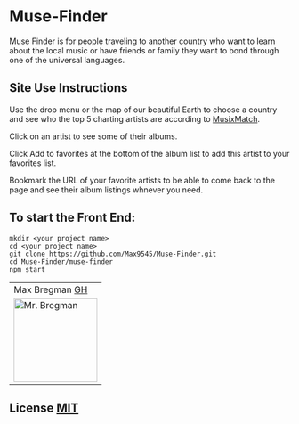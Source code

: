 # Muse-Finder

Muse Finder is for people traveling to another country who want to learn about the local music or have friends or family they want to bond through one of the universal languages. 

## Site Use Instructions

Use the drop menu or the map of our beautiful Earth to choose a country and see who the top 5 charting artists are according to [MusixMatch](https://www.musixmatch.com/).

Click on an artist to see some of their albums.

Click Add to favorites at the bottom of the album list to add this artist to your favorites list.

Bookmark the URL of your favorite artists to be able to come back to the page and see their album listings whnever you need.

## To start the Front End:
```
mkdir <your project name>
cd <your project name>
git clone https://github.com/Max9545/Muse-Finder.git
cd Muse-Finder/muse-finder
npm start
```



<table>
    <tr>
        <td> Max Bregman <a href="https://github.com/Max9545">GH</td>
    </tr>
<td><img src="https://avatars.githubusercontent.com/u/67295227?s=460&u=ad5787c63676987806b88f2bf84a34b45a5a5e98&v=4" alt="Mr. Bregman"
 width="150" height="auto" /></td>
</table>



## License [MIT](https://choosealicense.com/licenses/mit/)

